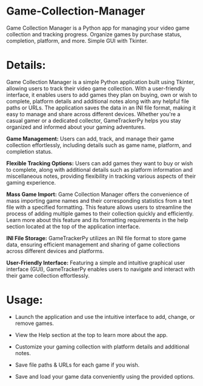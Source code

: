 # Game-Collection-Manager
Game Collection Manager is a Python app for managing your video game collection and tracking progress. Organize games by purchase status, completion, platform, and more. Simple GUI with Tkinter.

# Details:

Game Collection Manager is a simple Python application built using Tkinter, allowing users to track their video game collection. With a user-friendly interface, it enables users to add games they plan on buying, own or wish to complete, platform details and additional notes along with any helpful file paths or URLs. The application saves the data in an INI file format, making it easy to manage and share across different devices. Whether you're a casual gamer or a dedicated collector, GameTrackerPy helps you stay organized and informed about your gaming adventures.

**Game Management:**
Users can add, track, and manage their game collection effortlessly, including details such as game name, platform, and completion status.

**Flexible Tracking Options:**
Users can add games they want to buy or wish to complete, along with additional details such as platform information and miscellaneous notes, providing flexibility in tracking various aspects of their gaming experience.

**Mass Game Import:**
Game Collection Manager offers the convenience of mass importing game names and their corresponding statistics from a text file with a specified formatting. This feature allows users to streamline the process of adding multiple games to their collection quickly and efficiently. Learn more about this feature and its formatting requirements in the help section located at the top of the application interface.

**INI File Storage:**
GameTrackerPy utilizes an INI file format to store game data, ensuring efficient management and sharing of game collections across different devices and platforms.

**User-Friendly Interface:**
Featuring a simple and intuitive graphical user interface (GUI), GameTrackerPy enables users to navigate and interact with their game collection effortlessly.

# Usage:

- Launch the application and use the intuitive interface to add, change, or remove games.

- View the Help section at the top to learn more about the app.

- Customize your gaming collection with platform details and additional notes.

- Save file paths & URLs for each game if you wish.

- Save and load your game data conveniently using the provided options.
